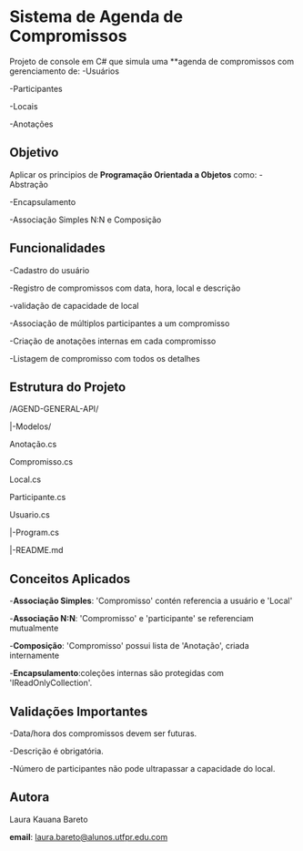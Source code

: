 # Sistema de Agenda de Compromissos

Projeto de console em C# que simula uma **agenda de compromissos com gerenciamento de:
-Usuários 

-Participantes

-Locais

-Anotações

## Objetivo

Aplicar os principios de **Programação Orientada a Objetos** como:
-Abstração 

-Encapsulamento 

-Associação Simples N:N e Composição

## Funcionalidades 

-Cadastro do usuário

-Registro de compromissos com data, hora, local e descrição

-validação de capacidade de local

-Associação de múltiplos participantes a um compromisso

-Criação de anotações internas em cada compromisso

-Listagem de compromisso com todos os detalhes

## Estrutura do Projeto

/AGEND-GENERAL-API/

   |-Modelos/
  
 Anotação.cs
 
 Compromisso.cs
 
 Local.cs
 
 Participante.cs
 
 Usuario.cs
 
   |-Program.cs
  
   |-README.md

## Conceitos Aplicados
-**Associação Simples**: 'Compromisso' contén referencia a usuário e 'Local'

-**Associação N:N**: 'Compromisso' e 'participante' se referenciam mutualmente

-**Composição**: 'Compromisso' possui lista de 'Anotação', criada internamente

-**Encapsulamento**:coleções internas são protegidas com 'IReadOnlyCollection<T>'.

## Validações Importantes

-Data/hora dos compromissos devem ser futuras.

-Descrição é obrigatória.

-Número de participantes não pode ultrapassar a capacidade do local.

## Autora

Laura Kauana Bareto

**email**: laura.bareto@alunos.utfpr.edu.com
